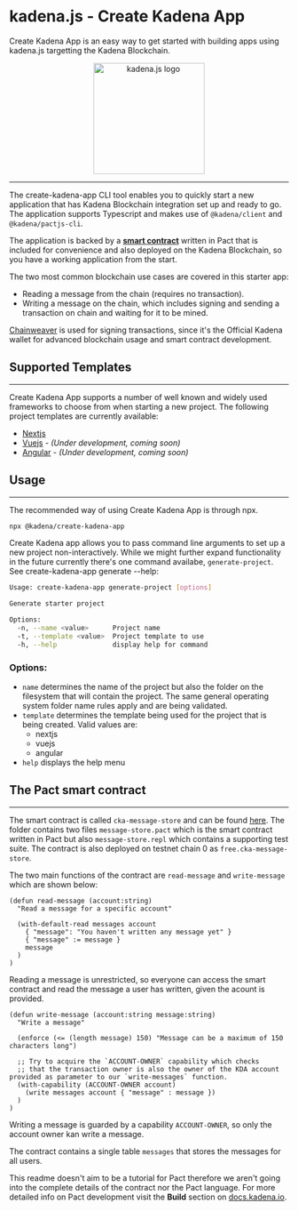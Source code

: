 # kadena.js - Create Kadena App

Create Kadena App is an easy way to get started with building apps using
kadena.js targetting the Kadena Blockchain.

<p align="center">
  <picture>
    <source srcset="https://github.com/kadena-community/kadena.js/raw/master/common/images/Kadena.JS_logo-white.png" media="(prefers-color-scheme: dark)"/>
    <img src="https://github.com/kadena-community/kadena.js/raw/master/common/images/Kadena.JS_logo-black.png" width="200" alt="kadena.js logo" />
  </picture>
</p>

<hr>

The create-kadena-app CLI tool enables you to quickly start a new application
that has Kadena Blockchain integration set up and ready to go. The application
supports Typescript and makes use of `@kadena/client` and `@kadena/pactjs-cli`.

The application is backed by a [**smart contract**][1] written in Pact that is
included for convenience and also deployed on the Kadena Blockchain, so you have
a working application from the start.

The two most common blockchain use cases are covered in this starter app:

- Reading a message from the chain (requires no transaction).
- Writing a message on the chain, which includes signing and sending a
  transaction on chain and waiting for it to be mined.

[Chainweaver][2] is used for signing transactions, since it's the Official
Kadena wallet for advanced blockchain usage and smart contract development.

## Supported Templates

<hr>
Create Kadena App supports a number of well known and widely used frameworks to choose from when starting a new project. The following project templates are currently available:

- [Nextjs][3]
- [Vuejs][4] - _(Under development, coming soon)_
- [Angular][5] - _(Under development, coming soon)_

## Usage

<hr>
The recommended way of using Create Kadena App is through npx.

```sh
npx @kadena/create-kadena-app
```

Create Kadena app allows you to pass command line arguments to set up a new
project non-interactively. While we might further expand functionality in the
future currently there's one command availabe, `generate-project`. See
create-kadena-app generate --help:

```sh
Usage: create-kadena-app generate-project [options]

Generate starter project

Options:
  -n, --name <value>      Project name
  -t, --template <value>  Project template to use
  -h, --help              display help for command
```

### Options:

- `name` determines the name of the project but also the folder on the
  filesystem that will contain the project. The same general operating system
  folder name rules apply and are being validated.
- `template` determines the template being used for the project that is being
  created. Valid values are:
  - nextjs
  - vuejs
  - angular
- `help` displays the help menu

## The Pact smart contract

<hr>

The smart contract is called `cka-message-store` and can be found [here][6]. The
folder contains two files `message-store.pact` which is the smart contract
written in Pact but also `message-store.repl` which contains a supporting test
suite. The contract is also deployed on testnet chain 0 as
`free.cka-message-store`.

The two main functions of the contract are `read-message` and `write-message`
which are shown below:

```
(defun read-message (account:string)
  "Read a message for a specific account"

  (with-default-read messages account
    { "message": "You haven't written any message yet" }
    { "message" := message }
    message
  )
)
```

Reading a message is unrestricted, so everyone can access the smart contract and
read the message a user has written, given the acount is provided.

```
(defun write-message (account:string message:string)
  "Write a message"

  (enforce (<= (length message) 150) "Message can be a maximum of 150 characters long")

  ;; Try to acquire the `ACCOUNT-OWNER` capability which checks
  ;; that the transaction owner is also the owner of the KDA account provided as parameter to our `write-messages` function.
  (with-capability (ACCOUNT-OWNER account)
    (write messages account { "message" : message })
  )
)
```

Writing a message is guarded by a capability `ACCOUNT-OWNER`, so only the
account owner kan write a message.

The contract contains a single table `messages` that stores the messages for all
users.

This readme doesn't aim to be a tutorial for Pact therefore we aren't going into
the complete details of the contract nor the Pact language. For more detailed
info on Pact development visit the **Build** section on [docs.kadena.io][7].

[1]: ##The-Pact-smart-contract
[2]: https://docs.kadena.io/basics/chainweaver/chainweaver-user-guide
[3]: https://nextjs.org/
[4]: https://vuejs.org/
[5]: https://angular.io/
[6]:
  https://github.com/kadena-community/kadena.js/tree/master/packages/tools/create-kadena-app/pact
[7]: https://docs.kadena.io/
